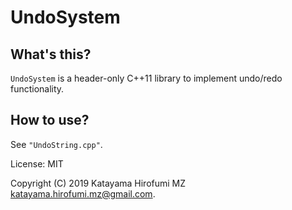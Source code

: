 # UndoSystem

## What's this?

`UndoSystem` is a header-only C++11 library to implement undo/redo functionality.

## How to use?

See `"UndoString.cpp"`.

License: MIT

Copyright (C) 2019 Katayama Hirofumi MZ <katayama.hirofumi.mz@gmail.com>.
